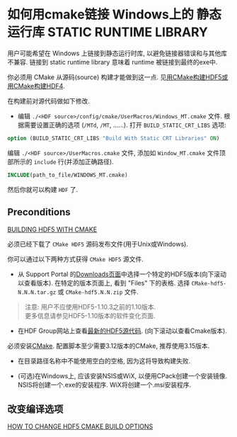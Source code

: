 # 如何用cmake链接 Windows上的 静态运行库 STATIC RUNTIME LIBRARY

用户可能希望在 Windows 上链接到静态运行时库, 以避免链接器错误和与其他库不兼容. 
链接到  static runtime library 意味着 runtime  被链接到最终的exe中.

你必须用 CMake 从源码(source) 构建才能做到这一点. 
见[用CMake构建HDF5或用CMake构建HDF4](https://portal.hdfgroup.org/display/support/Building+HDF4+with+CMake).

在构建前对源代码做如下修改.

+ 编辑 `./<HDF source>/config/cmake/UserMacros/Windows_MT.cmake` 文件.
根据需要设置正确的选项 (`/MTd`, `/MT`, ......).
打开 `BUILD_STATIC_CRT_LIBS` 选项:

```cmake
option (BUILD_STATIC_CRT_LIBS "Build With Static CRT Libraries" ON)
```

编辑 `./<HDF source>/UserMacros.cmake` 文件, 
添加如  `Window_MT.cmake` 文件顶部所示的 `include` 行(并添加正确路径).

```cmake
INCLUDE(path_to_file/WINDOWS_MT.cmake)
```

然后你就可以构建 `HDF` 了.

## Preconditions

[BUILDING HDF5 WITH CMAKE](https://portal.hdfgroup.org/display/support/Building+HDF5+with+CMake)

必须已经下载了 `CMake HDF5` 源码发布文件(用于Unix或Windows).

你可以通过以下两种方式获得 `CMake HDF5` 源文件.

+ 从 Support Portal 的[Downloads页面][]中选择一个特定的HDF5版本(向下滚动以查看版本). 
在特定的版本页面上, 看到 "Files" 下的表格. 
选择 `CMake-hdf5-N.N.N.tar.gz` 或 `CMake-hdf5.N.N.zip` 文件.

>注意: 用户不应使用HDF5-1.10.3之前的1.10版本.  
>更多信息请参见HDF5-1.10版本的软件变化页面.

+ 在HDF Group网站上查看[最新的HDF5源代码](https://www.hdfgroup.org/downloads/hdf5/source-code/). 
(向下滚动以查看Cmake版本).

必须安装[CMake](http://www.cmake.org/). 
配置脚本至少需要3.12版本的CMake, 推荐使用3.15版本.

+ 在目录路径名称中不能使用空白的空格, 因为这将导致构建失败.

+ (可选)在Windows上, 应该安装NSIS或WiX, 以便用CPack创建一个安装镜像. 
NSIS将创建一个.exe的安装程序. WiX将创建一个.msi安装程序.

[Downloads页面]: https://portal.hdfgroup.org/display/support/Downloads

## 改变编译选项

[HOW TO CHANGE HDF5 CMAKE BUILD OPTIONS](https://portal.hdfgroup.org/display/support/How+to+Change+HDF5+CMake+Build+Options)
